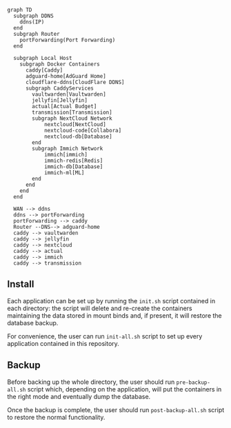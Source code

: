 ```mermaid
graph TD
  subgraph DDNS
    ddns(IP)
  end
  subgraph Router
    portForwarding(Port Forwarding)
  end

  subgraph Local Host
    subgraph Docker Containers
      caddy[Caddy]
      adguard-home[AdGuard Home]
      cloudflare-ddns[CloudFlare DDNS]
      subgraph CaddyServices
        vaultwarden[Vaultwarden]
        jellyfin[Jellyfin]
        actual[Actual Budget]
        transmission[Transmission]
        subgraph NextCloud Network
            nextcloud[NextCloud]
            nextcloud-code[Collabora]
            nextcloud-db[Database]
        end
        subgraph Immich Network
            immich[immich]
            immich-redis[Redis]
            immich-db[Database]
            immich-ml[ML]
        end
      end
    end
  end

  WAN --> ddns
  ddns --> portForwarding
  portForwarding --> caddy
  Router --DNS--> adguard-home
  caddy --> vaultwarden
  caddy --> jellyfin
  caddy --> nextcloud
  caddy --> actual
  caddy --> immich
  caddy --> transmission
```

## Install

Each application can be set up by running the `init.sh` script contained in each directory: the script will delete and re-create the containers maintaining the data stored in mount binds and, if present, it will restore the database backup.

For convenience, the user can run `init-all.sh` script to set up every application contained in this repository.

## Backup

Before backing up the whole directory, the user should run `pre-backup-all.sh` script which, depending on the application, will put the containers in the right mode and eventually dump the database.

Once the backup is complete, the user should run `post-backup-all.sh` script to restore the normal functionality.

